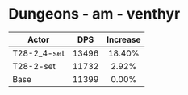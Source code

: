# Dungeons - am - venthyr
| Actor | DPS | Increase |
|---|:---:|:---:|
|T28-2_4-set|13496|18.40%|
|T28-2-set|11732|2.92%|
|Base|11399|0.00%|
